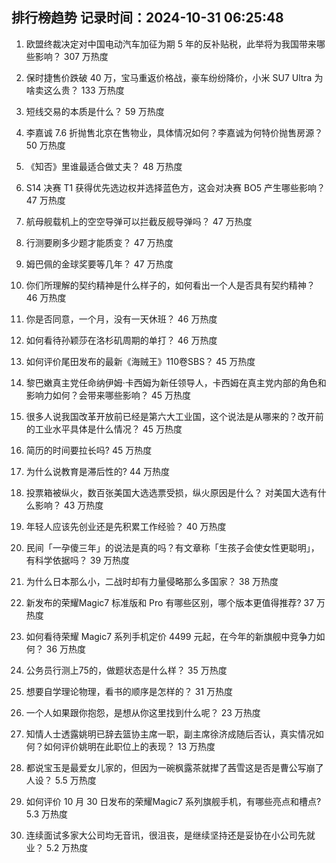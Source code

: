 
## 排行榜趋势 记录时间：2024-10-31 06:25:48
  
  1. 欧盟终裁决定对中国电动汽车加征为期 5 年的反补贴税，此举将为我国带来哪些影响？ 307 万热度
    
  2. 保时捷售价跌破 40 万，宝马重返价格战，豪车纷纷降价，小米 SU7 Ultra 为啥卖这么贵？ 133 万热度
    
  3. 短线交易的本质是什么？ 59 万热度
    
  4. 李嘉诚 7.6 折抛售北京在售物业，具体情况如何？李嘉诚为何特价抛售房源？ 50 万热度
    
  5. 《知否》里谁最适合做丈夫？ 48 万热度
    
  6. S14 决赛 T1 获得优先选边权并选择蓝色方，这会对决赛 BO5 产生哪些影响？ 47 万热度
    
  7. 航母舰载机上的空空导弹可以拦截反舰导弹吗？ 47 万热度
    
  8. 行测要刷多少题才能质变？ 47 万热度
    
  9. 姆巴佩的金球奖要等几年？ 47 万热度
    
  10. 你们所理解的契约精神是什么样子的，如何看出一个人是否具有契约精神？ 46 万热度
    
  11. 你是否同意，一个月，没有一天休班？ 46 万热度
    
  12. 如何看待孙颖莎在洛杉矶周期的单打？ 46 万热度
    
  13. 如何评价尾田发布的最新《海贼王》110卷SBS？ 45 万热度
    
  14. 黎巴嫩真主党任命纳伊姆·卡西姆为新任领导人，卡西姆在真主党内部的角色和影响力如何？会带来哪些影响？ 45 万热度
    
  15. 很多人说我国改革开放前已经是第六大工业国，这个说法是从哪来的？改开前的工业水平具体是什么情况？ 45 万热度
    
  16. 简历的时间要拉长吗? 45 万热度
    
  17. 为什么说教育是滞后性的? 44 万热度
    
  18. 投票箱被纵火，数百张美国大选选票受损，纵火原因是什么？ 对美国大选有什么影响？ 43 万热度
    
  19. 年轻人应该先创业还是先积累工作经验？ 40 万热度
    
  20. 民间「一孕傻三年」的说法是真的吗？有文章称「生孩子会使女性更聪明」，有科学依据吗？ 39 万热度
    
  21. 为什么日本那么小，二战时却有力量侵略那么多国家？ 38 万热度
    
  22. 新发布的荣耀Magic7 标准版和 Pro 有哪些区别，哪个版本更值得推荐? 37 万热度
    
  23. 如何看待荣耀 Magic7 系列手机定价 4499 元起，在今年的新旗舰中竞争力如何？ 36 万热度
    
  24. 公务员行测上75的，做题状态是什么样？ 35 万热度
    
  25. 想要自学理论物理，看书的顺序是怎样的？ 31 万热度
    
  26. 一个人如果跟你抱怨，是想从你这里找到什么呢？ 23 万热度
    
  27. 知情人士透露姚明已辞去篮协主席一职，副主席徐济成随后否认，真实情况如何？如何评价姚明在此职位上的表现？ 13 万热度
    
  28. 都说宝玉是最爱女儿家的，但因为一碗枫露茶就撵了茜雪这是否是曹公写崩了人设？ 5.5 万热度
    
  29. 如何评价 10 月 30 日发布的荣耀Magic7 系列旗舰手机，有哪些亮点和槽点? 5.3 万热度
    
  30. 连续面试多家大公司均无音讯，很沮丧，是继续坚持还是妥协在小公司先就业？ 5.2 万热度
    